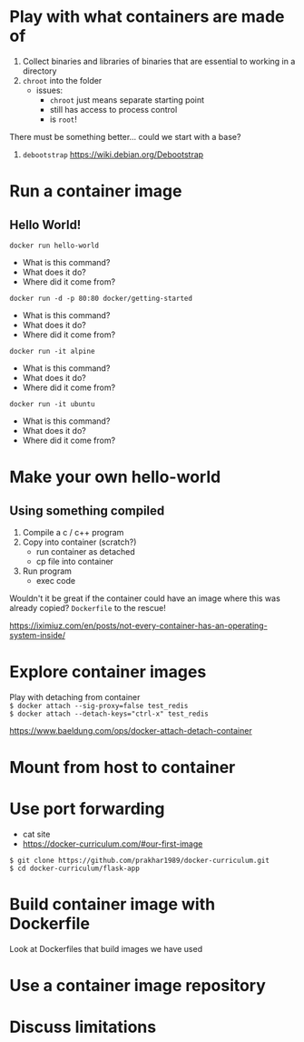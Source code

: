 # Play with what containers are made of

1. Collect binaries and libraries of binaries that are essential to working in a directory
2. `chroot` into the folder
    - issues:
        - `chroot` just means separate starting point
        - still has access to process control
        - is `root`!

There must be something better... could we start with a base?
1. `debootstrap` https://wiki.debian.org/Debootstrap

# Run a container image

## Hello World!
`docker run hello-world`  
- What is this command?
- What does it do?
- Where did it come from?

`docker run -d -p 80:80 docker/getting-started`  
- What is this command?
- What does it do?
- Where did it come from?

`docker run -it alpine`  
- What is this command?
- What does it do?
- Where did it come from?

`docker run -it ubuntu`  
- What is this command?
- What does it do?
- Where did it come from?

# Make your own hello-world

## Using something compiled
1. Compile a c / c++ program
2. Copy into container (scratch?)
    - run container as detached
    - cp file into container
3. Run program
    - exec code

Wouldn't it be great if the container could have an image where this was already copied?  `Dockerfile` to the rescue!

https://iximiuz.com/en/posts/not-every-container-has-an-operating-system-inside/ 

# Explore container images

Play with detaching from container  
`$ docker attach --sig-proxy=false test_redis`  
`$ docker attach --detach-keys="ctrl-x" test_redis`

https://www.baeldung.com/ops/docker-attach-detach-container

# Mount from host to container

# Use port forwarding

- cat site
- https://docker-curriculum.com/#our-first-image
```
$ git clone https://github.com/prakhar1989/docker-curriculum.git
$ cd docker-curriculum/flask-app
```
# Build container image with Dockerfile

Look at Dockerfiles that build images we have used

# Use a container image repository

# Discuss limitations